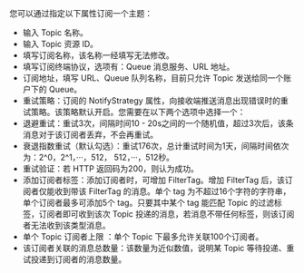 您可以通过指定以下属性订阅一个主题：
- 输入 Topic 名称。
- 输入 Topic 资源 ID。
- 填写订阅名称，该名称一经填写无法修改。
- 填写订阅终端协议，选项有：Queue 消息服务、URL 地址。
- 订阅地址，填写 URL、Queue 队列名称，目前只允许 Topic 发送给同一个账户下的 Queue。
- 重试策略：订阅的 NotifyStrategy 属性，向接收端推送消息出现错误时的重试策略。该策略默认开启。您需要在以下两个选项中选择一个：
 - 退避重试：重试3次，间隔时间10 - 20s之间的一个随机值，超过3次后，该条消息对于该订阅者丢弃，不会再重试。
 - 衰退指数重试（默认勾选）：重试176次，总计重试时间为1天，间隔时间依次为：2^0，2^1，···，512， 512，···，512秒。
- 重试验证：若 HTTP 返回码为200，则认为成功。
- 添加订阅者标签：添加订阅者时，可增加 FilterTag。增加 FilterTag 后，该订阅者仅能收到带该 FilterTag 的消息。单个 tag 为不超过16个字符的字符串，单个订阅者最多可添加5个 tag。只要其中某个 tag 能匹配 Topic 的过滤标签，订阅者即可收到该次 Topic 投递的消息，若消息不带任何标签，则该订阅者无法收到该类型消息。
- 单个 Topic 订阅者上限 ：单个 Topic 下最多允许关联100个订阅者。
- 该订阅者关联的消息总数量：该数量为近似数值，说明某 Topic 等待投递、重试投递到订阅者的消息数量。
